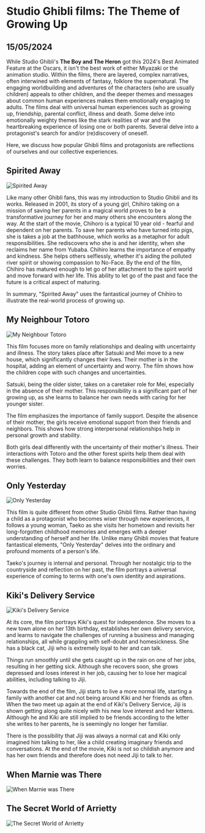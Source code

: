 # Studio Ghibli films: The Theme of Growing Up
## 15/05/2024

While Studio Ghibli's **The Boy and The Heron** got this 2024's Best Animated Feature at the Oscars, it isn't the best work of either Miyazaki or the animation studio. Within the films, there are layered, complex narratives, often interwined with elements of fantasy, folklore the supernatural. The engaging worldbuilding and adventures of the characters (who are usually children) appeals to other children, and the deeper themes and messages about common human experiences makes them emotionally engaging to adults. The films deal with universal human experiences such as growing up, friendship, parental conflict, illness and death. Some delve into emotionally weighty themes like the stark realities of war and the heartbreaking experience of losing one or both parents. Several delve into a protagonist's search for and/or (re)discovery of oneself. 

Here, we discuss how popular Ghibli films and protagonists are reflections of ourselves and our collective experiences.

## Spirited Away

![Spirited Away](https://github.com/CodingLife1024/blog-content/blob/main/images/sg1.jpg?raw=true)

Like many other Ghibli fans, this was my introduction to Studio Ghibli and its works. Released in 2001, 
its story of a young girl, Chihiro taking on a mission of saving her parents in a magical world proves to be a transformative journey for her and many others she encounters along the way. At the start of the movie, Chihoro is a typical 10 year old - fearful and dependent on her parents. To save her parents who have turned into pigs, she is takes a job at the bathhouse, which works as a metaphor for adult responsibilities. She rediscovers who she is and her identity, when she reclaims her name from Yubaba. Chihiro learns the importance of empathy and kindness. She helps others selflessly, whether it's aiding the polluted river spirit or showing compassion to No-Face. By the end of the film, Chihiro has matured enough to let go of her attachment to the spirit world and move forward with her life. This ability to let go of the past and face the future is a critical aspect of maturing. 

In summary, "Spirited Away" uses the fantastical journey of Chihiro to illustrate the real-world process of growing up.

## My Neighbour Totoro

![My Neighbour Totoro](https://github.com/CodingLife1024/blog-content/blob/main/images/sg2.jpeg?raw=true)

This film focuses more on family relationships and dealing with uncertainty and illness. The story takes place after Satsuki and Mei move to a new house, which significantly changes their lives. Their mother is in the hospital, adding an element of uncertainty and worry. The film shows how the children cope with such changes and uncertainties.

Satsuki, being the older sister, takes on a caretaker role for Mei, especially in the absence of their mother. This responsibility is a significant part of her growing up, as she learns to balance her own needs with caring for her younger sister. 

The film emphasizes the importance of family support. Despite the absence of their mother, the girls receive emotional support from their friends and neighbors. This shows how strong interpersonal relationships help in personal growth and stability.

Both girls deal differently with the uncertainty of their mother's illness. Their interactions with Totoro and the other forest spirits help them deal with these challenges. They both learn to balance responsibilities and their own worries.

## Only Yesterday

![Only Yesterday](https://github.com/CodingLife1024/blog-content/blob/main/images/sg3.jpg?raw=true)

This film is quite different from other Studio Ghibli films. Rather than having a child as a protagonist who becomes wiser through new experiences, it follows a young woman, Taeko as she visits her hometown and revisits her long-forgotten childhood memories and emerges with a deeper understanding of herself and her life. Unlike many Ghibli movies that feature fantastical elements, "Only Yesterday" delves into the ordinary and profound moments of a person's life.

Taeko's journey is internal and personal. Through her nostalgic trip to the countryside and reflection on her past, the film portrays a universal experience of coming to terms with one's own identity and aspirations. 

## Kiki's Delivery Service

![Kiki's Delivery Service](https://github.com/CodingLife1024/blog-content/blob/main/images/sg4.jpg?raw=true)

At its core, the film portrays Kiki's quest for independence. She moves to a new town alone on her 13th birthday, establishes her own delivery service, and learns to navigate the challenges of running a business and managing relationships, all while grappling with self-doubt and homesickness. She has a black cat, Jiji who is extremely loyal to her and can talk.

Things run smoothly until she gets caught up in the rain on one of her jobs, resulting in her getting sick. Although she recovers soon, she grows depressed and loses interest in her job, causing her to lose her magical abilities, including talking to Jiji.

Towards the end of the film, Jiji starts to live a more normal life, starting a family with another cat and not being around Kiki and her friends as often. When the two meet up again at the end of Kiki's Delivery Service, Jiji is shown getting along quite nicely with his new love interest and her kittens. Although he and Kiki are still implied to be friends according to the letter she writes to her parents, he is seemingly no longer her familiar.

There is the possibility that Jiji was always a normal cat and Kiki only imagined him talking to her, like a child creating imaginary friends and conversations. At the end of the movie, Kiki is not so childish anymore and has her own friends and therefore does not need Jiji to talk to her.

## When Marnie was There

![When Marnie was There](https://github.com/CodingLife1024/blog-content/blob/main/images/sg5.jpg?raw=true)

## The Secret World of Arrietty

![The Secret World of Arrietty](https://github.com/CodingLife1024/blog-content/blob/main/images/sg6.webp?raw=true)